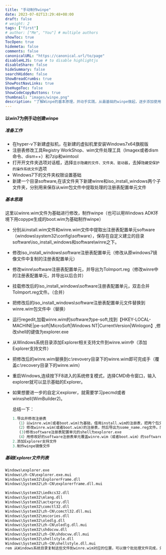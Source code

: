 ```yaml
---
title: "手动制作winpe"
date: 2023-07-02T13:29:48+08:00
draft: false
# weight: 2
tags: ["first"]
# author: ["Me", "You"] # multiple authors
showToc: true
TocOpen: true
hidemeta: false
comments: false
canonicalURL: "https://canonical.url/to/page"
disableHLJS: true # to disable highlightjs
disableShare: false
hideSummary: false
searchHidden: false
ShowBreadCrumbs: true
ShowPostNavLinks: true
UseHugoToc: false
ShowCodeCopyButtons: true
thumbnail: "images/winpe.png" 
description: "了解Winpe的基本原理，并动手实践，从最基础的winpe做起，逐步添加使用的软件.用来维护Windows系统"
---
```


#### 以win7为例手动创建winpe

##### 准备工作

* 在hyper-v下新建虚拟机，在新建的虚拟机里安装Windows7x64旗舰版
* 注册表修改工具Registry WorkShop、wim文件处理工具（Imagex或者dism命令、dism++）和7zip和wimtool
* 打开开文件夹选项对话框，选择`显示隐藏的文件、文件夹、驱动器`，去掉`隐藏受保护的操作系统文件`选项
* Windows7下的文件夹权限设置基础
* 新建一个目录software,在该文件夹下新建winre和iso_install_windows两个子文件夹，分别用来保存从wim包文件中提取处理的注册表配置单元文件

##### 基本思路

这里以winre.wim文件为基础进行修改，制作winpe（也可以用Windows ADK环境下用copype生成的boot.wim为基础制作winpe）

* 分别从install.wim文件和winre.wim文件中提取出注册表配置单元software（windows\system32\config\software），保存在自定义建立的目录software\iso_install_windows和software\winre之下。

* 修改iso_install_windows\software注册表配置单元（修改从原windows7镜像文件中复制的注册表配置单元）

* 修改winre\software注册表配置单元，并导出为ToImport.reg（修改winre中的注册表配置单元，并导出以后合并）

* 挂载修改后的iso_install_windows\software注册表配置单元，双击合并ToImport.reg文件。（合并）

* 把修改后的iso_install_windows\software注册表配置单元文件替换到winre.wim包文件中（替换）

* 运行regedit,加载winre.wim的software为pe-soft,找到【HKEY-LOCAL-MACHINE|pe-soft|MicroSoft|Windows NT|CurrentVersion|Winlogon】,修改shell的键值为explorer.exe

* 从Windows系统目录添加Explorer相关支持文件到winre.wim中（添加Explorer支持文件）

* 把修改后的winre.wim替换到c:\revovery目录下的winre.wim即可完成手（覆盖c:\recovery目录下的winre.wim）

* 重启Windows,连续按下F8进入的系统修复模式，选择CMD命令窗口，输入explorer就可以显示基础的Explorer。

* 如果想要进一步的自定义explorer，就需要学习pecmd或者winxshell(WimBuilder2)。

  总结一下：

  ~~~pascal
  1.导出并修改注册表
    （1）以winre.wim(或者boot.wim)为基础，借用install.wim的注册表，把两个包文件中的software注册表单元导出
    （2）修改winre.wim(或者boot.wim)的注册表，然后导出为some_name.reg文件。同样修改install.wim中导出的注册表单元，再把some_name.reg导入到该注册表单元。
     (3)修改software注册表配置单元的shell为explorer.exe
    （4）用修改好的software注册表单元覆盖winre.wim（或者boot.wim）的software注册表单元
  2.添加Explorer支持文件
  3.制作winpe镜像文件
  ~~~

  

##### 基础Explorer文件列表

```bash
Windows\explorer.exe
Windows\zh-CN\explorer.exe.mui
Windows\System32\ExplorerFrame.dll
Windows\System32\zh-CN\explorerframe.dll.mui

Windows\System32\iedkcs32.dll
Windows\System32\mlang.dll
Windows\System32\actxprxy.dll
Windows\System32\comctl32.dll
Windows\System32\zh-CN\comctl32.dll.mui
Windows\System32\mscories.dll
Windows\System32\oledlg.dll
Windows\System32\zh-CN\oledlg.dll.mui
Windows\System32\shdocvw.dll
Windows\System32\zh-CN\shdocvw.dll.mui 
Windows\System32\shellstyle.dll
Windows\System32\zh-CN\shellstyle.dll.mui
rem 从Windows系统目录复制这些文件到winre.wim对应的位置，可以做个批处理文件完成，效率且准确。
```

